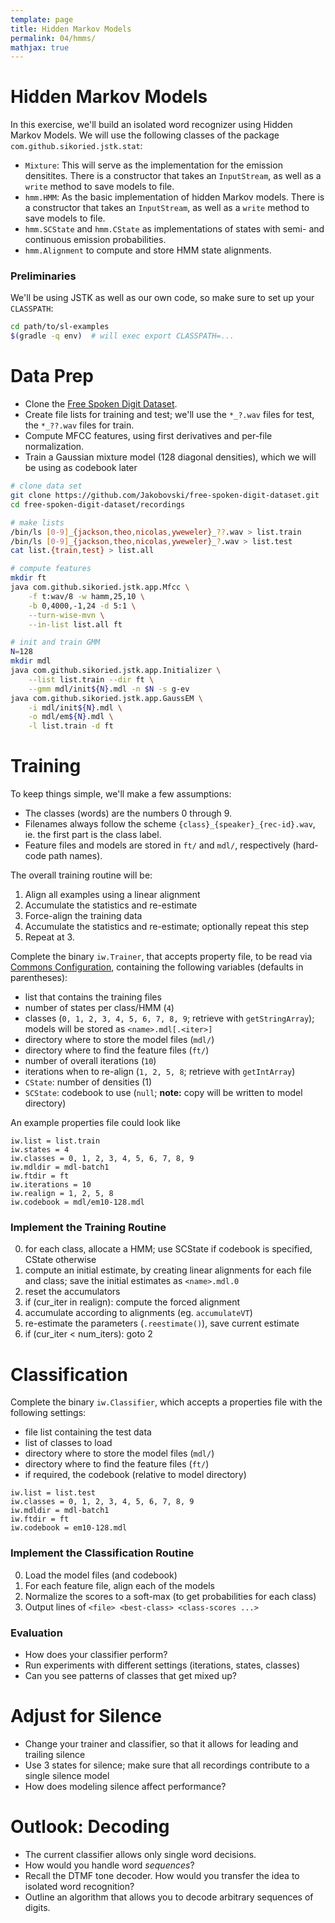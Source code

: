 ```yaml
---
template: page
title: Hidden Markov Models
permalink: 04/hmms/
mathjax: true
---
```


# Hidden Markov Models

In this exercise, we'll build an isolated word recognizer using Hidden Markov Models.
We will use the following classes of the package `com.github.sikoried.jstk.stat`:

- `Mixture`: This will serve as the implementation for the emission densitites.
	There is a constructor that takes an `InputStream`, as well as a `write` method to save models to file.
- `hmm.HMM`: As the basic implementation of hidden Markov models.
	There is a constructor that takes an `InputStream`, as well as a `write` method to save models to file.
- `hmm.SCState` and `hmm.CState` as implementations of states with semi- and continuous emission probabilities.
- `hmm.Alignment` to compute and store HMM state alignments.


### Preliminaries

We'll be using JSTK as well as our own code, so make sure to set up your `CLASSPATH`:

```bash
cd path/to/sl-examples
$(gradle -q env)  # will exec export CLASSPATH=...
```


# Data Prep

- Clone the [Free Spoken Digit Dataset](https://github.com/Jakobovski/free-spoken-digit-dataset).
- Create file lists for training and test; we'll use the `*_?.wav` files for test, the `*_??.wav` files for train.
- Compute MFCC features, using first derivatives and per-file normalization.
- Train a Gaussian mixture model (128 diagonal densities), which we will be using as codebook later

```bash
# clone data set
git clone https://github.com/Jakobovski/free-spoken-digit-dataset.git
cd free-spoken-digit-dataset/recordings

# make lists
/bin/ls [0-9]_{jackson,theo,nicolas,yweweler}_??.wav > list.train
/bin/ls [0-9]_{jackson,theo,nicolas,yweweler}_?.wav > list.test
cat list.{train,test} > list.all

# compute features
mkdir ft
java com.github.sikoried.jstk.app.Mfcc \
	-f t:wav/8 -w hamm,25,10 \
	-b 0,4000,-1,24 -d 5:1 \
	--turn-wise-mvn \
	--in-list list.all ft

# init and train GMM
N=128
mkdir mdl
java com.github.sikoried.jstk.app.Initializer \
	--list list.train --dir ft \
	--gmm mdl/init${N}.mdl -n $N -s g-ev
java com.github.sikoried.jstk.app.GaussEM \
	-i mdl/init${N}.mdl \
	-o mdl/em${N}.mdl \
	-l list.train -d ft
```


# Training

To keep things simple, we'll make a few assumptions:

- The classes (words) are the numbers 0 through 9.
- Filenames always follow the scheme `{class}_{speaker}_{rec-id}.wav`, ie. the first part is the class label.
- Feature files and models are stored in `ft/` and `mdl/`, respectively (hard-code path names).

The overall training routine will be:

1. Align all examples using a linear alignment
2. Accumulate the statistics and re-estimate
3. Force-align the training data
4. Accumulate the statistics and re-estimate; optionally repeat this step
5. Repeat at 3.

Complete the binary `iw.Trainer`, that accepts property file, to be read via [Commons Configuration](https://commons.apache.org/proper/commons-configuration/userguide/quick_start.html), containing the following variables (defaults in parentheses):

- list that contains the training files
- number of states per class/HMM (`4`)
- classes (`0, 1, 2, 3, 4, 5, 6, 7, 8, 9`; retrieve with `getStringArray`); models will be stored as `<name>.mdl[.<iter>]`
- directory where to store the model files (`mdl/`)
- directory where to find the feature files (`ft/`)
- number of overall iterations (`10`)
- iterations when to re-align (`1, 2, 5, 8`; retrieve with `getIntArray`)
- `CState`: number of densities (1)
- `SCState`: codebook to use (`null`; **note:** copy will be written to model directory)

An example properties file could look like

```
iw.list = list.train
iw.states = 4
iw.classes = 0, 1, 2, 3, 4, 5, 6, 7, 8, 9
iw.mdldir = mdl-batch1
iw.ftdir = ft
iw.iterations = 10
iw.realign = 1, 2, 5, 8
iw.codebook = mdl/em10-128.mdl
```

### Implement the Training Routine

0. for each class, allocate a HMM; use SCState if codebook is specified, CState otherwise
1. compute an initial estimate, by creating linear alignments for each file and class; save the initial estimates as `<name>.mdl.0`
2. reset the accumulators
3. if (cur_iter in realign): compute the forced alignment
4. accumulate according to alignments (eg. `accumulateVT`)
5. re-estimate the parameters (`.reestimate()`), save current estimate
6. if (cur\_iter < num\_iters): goto 2


# Classification

Complete the binary `iw.Classifier`, which accepts a properties file with the following settings:

- file list containing the test data
- list of classes to load
- directory where to store the model files (`mdl/`)
- directory where to find the feature files (`ft/`)
- if required, the codebook (relative to model directory)

```
iw.list = list.test
iw.classes = 0, 1, 2, 3, 4, 5, 6, 7, 8, 9
iw.mdldir = mdl-batch1
iw.ftdir = ft
iw.codebook = em10-128.mdl
```

### Implement the Classification Routine

0. Load the model files (and codebook)
1. For each feature file, align each of the models
2. Normalize the scores to a soft-max (to get probabilities for each class)
3. Output lines of `<file> <best-class> <class-scores ...>`


### Evaluation

- How does your classifier perform?
- Run experiments with different settings (iterations, states, classes)
- Can you see patterns of classes that get mixed up?


# Adjust for Silence

- Change your trainer and classifier, so that it allows for leading and trailing silence
- Use 3 states for silence; make sure that all recordings contribute to a single silence model
- How does modeling silence affect performance?


# Outlook: Decoding

- The current classifier allows only single word decisions.
- How would you handle word *sequences*?
- Recall the DTMF tone decoder. How would you transfer the idea to isolated word recognition?
- Outline an algorithm that allows you to decode arbitrary sequences of digits.

